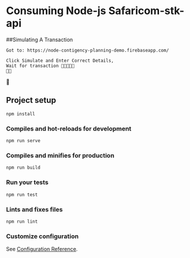 # Consuming Node-js Safaricom-stk-api

##Simulating A Transaction
```
Got to: https://node-contigency-planning-demo.firebaseapp.com/

Click Simulate and Enter Correct Details,
Wait for transaction 🤗🤗🤗🤗🤗
🤗🤗
```
🤗
## Project setup
```
npm install
```

### Compiles and hot-reloads for development
```
npm run serve
```

### Compiles and minifies for production
```
npm run build
```

### Run your tests
```
npm run test
```

### Lints and fixes files
```
npm run lint
```

### Customize configuration
See [Configuration Reference](https://cli.vuejs.org/config/).

